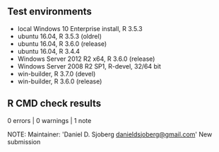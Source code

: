 ## Test environments
* local Windows 10 Enterprise install, R 3.5.3
* ubuntu 16.04, R 3.5.3 (oldrel)
* ubuntu 16.04, R 3.6.0 (release)
* ubuntu 16.04, R 3.4.4 
* Windows Server 2012 R2 x64, R 3.6.0 (release)
* Windows Server 2008 R2 SP1, R-devel, 32/64 bit
* win-builder, R 3.7.0 (devel) 
* win-builder, R 3.6.0 (release)

## R CMD check results

0 errors | 0 warnings | 1 note

NOTE:
Maintainer: 'Daniel D. Sjoberg <danieldsjoberg@gmail.com>'
New submission
